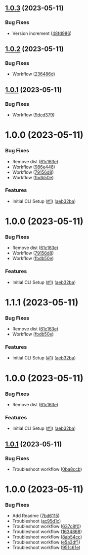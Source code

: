 ## [1.0.3](https://github.com/bcanfield/prisnext/compare/v1.0.2...v1.0.3) (2023-05-11)


### Bug Fixes

* Version increment ([48fd986](https://github.com/bcanfield/prisnext/commit/48fd98630ddfc3a3370962ca2e3b458fbe237589))

## [1.0.2](https://github.com/bcanfield/prisnext/compare/v1.0.1...v1.0.2) (2023-05-11)


### Bug Fixes

* Workflow ([236486d](https://github.com/bcanfield/prisnext/commit/236486d4d0b54b76f10050fceffb2c876ebc067d))

## [1.0.1](https://github.com/bcanfield/prisnext/compare/v1.0.0...v1.0.1) (2023-05-11)


### Bug Fixes

* Workflow ([9dcd379](https://github.com/bcanfield/prisnext/commit/9dcd37945f77c5c67952f857bf69e94e337ba039))

# 1.0.0 (2023-05-11)


### Bug Fixes

* Remove dist ([61c163e](https://github.com/bcanfield/prisnext/commit/61c163eeae51eccfed0f60d0db4544c72656e26c))
* Workflow ([986e448](https://github.com/bcanfield/prisnext/commit/986e44832e947137902ed9c40d553caffd2b07e1))
* Workflow ([79156d8](https://github.com/bcanfield/prisnext/commit/79156d8182cd027391498456a3b42a4cdff215b5))
* Workflow ([fbdb50e](https://github.com/bcanfield/prisnext/commit/fbdb50eb0a34ef5de33e5d43f080718e1229a718))


### Features

* Initial CLI Setup ([#1](https://github.com/bcanfield/prisnext/issues/1)) ([aeb32ba](https://github.com/bcanfield/prisnext/commit/aeb32ba027944e78d756cec35fdb69cdc2e2ea17))

# 1.0.0 (2023-05-11)


### Bug Fixes

* Remove dist ([61c163e](https://github.com/bcanfield/prisnext/commit/61c163eeae51eccfed0f60d0db4544c72656e26c))
* Workflow ([79156d8](https://github.com/bcanfield/prisnext/commit/79156d8182cd027391498456a3b42a4cdff215b5))
* Workflow ([fbdb50e](https://github.com/bcanfield/prisnext/commit/fbdb50eb0a34ef5de33e5d43f080718e1229a718))


### Features

* Initial CLI Setup ([#1](https://github.com/bcanfield/prisnext/issues/1)) ([aeb32ba](https://github.com/bcanfield/prisnext/commit/aeb32ba027944e78d756cec35fdb69cdc2e2ea17))

# 1.1.1 (2023-05-11)


### Bug Fixes

* Remove dist ([61c163e](https://github.com/bcanfield/prisnext/commit/61c163eeae51eccfed0f60d0db4544c72656e26c))
* Workflow ([fbdb50e](https://github.com/bcanfield/prisnext/commit/fbdb50eb0a34ef5de33e5d43f080718e1229a718))


### Features

* Initial CLI Setup ([#1](https://github.com/bcanfield/prisnext/issues/1)) ([aeb32ba](https://github.com/bcanfield/prisnext/commit/aeb32ba027944e78d756cec35fdb69cdc2e2ea17))

# 1.0.0 (2023-05-11)


### Bug Fixes

* Remove dist ([61c163e](https://github.com/bcanfield/prisnext/commit/61c163eeae51eccfed0f60d0db4544c72656e26c))


### Features

* Initial CLI Setup ([#1](https://github.com/bcanfield/prisnext/issues/1)) ([aeb32ba](https://github.com/bcanfield/prisnext/commit/aeb32ba027944e78d756cec35fdb69cdc2e2ea17))

## [1.0.1](https://github.com/bcanfield/prisnext/compare/v1.0.0...v1.0.1) (2023-05-11)


### Bug Fixes

* Troubleshoot workflow ([0ba8ccb](https://github.com/bcanfield/prisnext/commit/0ba8ccbd5e2ad5973dc555a9674af00255571400))

# 1.0.0 (2023-05-11)


### Bug Fixes

* Add Readme ([7bd6115](https://github.com/bcanfield/prisnext/commit/7bd6115f8521eb095faee989589d61f5a520305f))
* Troubleshoot ([ac95d1c](https://github.com/bcanfield/prisnext/commit/ac95d1cb3feefeb7523b3151a4d9b0593965c92e))
* Troubleshoot workflow ([637c8f0](https://github.com/bcanfield/prisnext/commit/637c8f00031dc060ea6199c6708f551ea30f3cd6))
* Troubleshoot workflow ([1634868](https://github.com/bcanfield/prisnext/commit/1634868e43bec360022ed525dd7751eb2ed53ded))
* Troubleshoot workflow ([8ab54cc](https://github.com/bcanfield/prisnext/commit/8ab54cc28e8734e6623335ade4ccaaf38101a63e))
* Troubleshoot workflow ([e5a3df1](https://github.com/bcanfield/prisnext/commit/e5a3df162ad8c16bc9279b6ed70da22ac9942e1c))
* Troubleshoot workflow ([951c61e](https://github.com/bcanfield/prisnext/commit/951c61e7d46556e9f40f48024a480ac67c72fa29))
